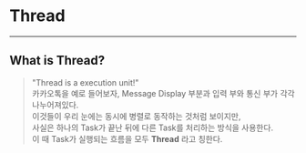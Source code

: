 # Thread
---
## What is Thread?
> "Thread is a execution unit!"  
> 카카오톡을 예로 들어보자, Message Display 부분과 입력 부와 통신 부가 각각 나누어져있다.  
> 이것들이 우리 눈에는 동시에 병렬로 동작하는 것처럼 보이지만,  
> 사실은 하나의 Task가 끝난 뒤에 다른 Task를 처리하는 방식을 사용한다.  
> 이 때 Task가 실행되는 흐름을 모두 __Thread__ 라고 칭한다.  
